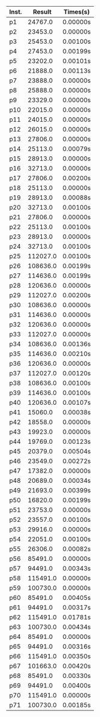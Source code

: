 |Inst.| Result | Times(s)|
|-----|--------|---------|
|  p1 |24767.0|0.00000s
|  p2 |23453.0|0.00000s
|  p3 |25453.0|0.00100s
|  p4 |27453.0|0.00199s
|  p5 |23202.0|0.00101s
|  p6 |21888.0|0.00113s
|  p7 |23888.0|0.00000s
|  p8 |25888.0|0.00000s
|  p9 |23329.0|0.00000s
|  p10 |22015.0|0.00000s
|  p11 |24015.0|0.00000s
|  p12 |26015.0|0.00000s
|  p13 |27806.0|0.00000s
|  p14 |25113.0|0.00079s
|  p15 |28913.0|0.00000s
|  p16 |32713.0|0.00000s
|  p17 |27806.0|0.00200s
|  p18 |25113.0|0.00000s
|  p19 |28913.0|0.00088s
|  p20 |32713.0|0.00100s
|  p21 |27806.0|0.00000s
|  p22 |25113.0|0.00100s
|  p23 |28913.0|0.00000s
|  p24 |32713.0|0.00100s
|  p25 |112027.0|0.00100s
|  p26 |108636.0|0.00199s
|  p27 |114636.0|0.00199s
|  p28 |120636.0|0.00000s
|  p29 |112027.0|0.00200s
|  p30 |108636.0|0.00000s
|  p31 |114636.0|0.00000s
|  p32 |120636.0|0.00000s
|  p33 |112027.0|0.00000s
|  p34 |108636.0|0.00136s
|  p35 |114636.0|0.00210s
|  p36 |120636.0|0.00000s
|  p37 |112027.0|0.00120s
|  p38 |108636.0|0.00100s
|  p39 |114636.0|0.00100s
|  p40 |120636.0|0.00107s
|  p41 |15060.0|0.00038s
|  p42 |18558.0|0.00000s
|  p43 |19923.0|0.00000s
|  p44 |19769.0|0.00123s
|  p45 |20379.0|0.00504s
|  p46 |23549.0|0.00272s
|  p47 |17382.0|0.00000s
|  p48 |20689.0|0.00034s
|  p49 |21693.0|0.00399s
|  p50 |16820.0|0.00199s
|  p51 |23753.0|0.00000s
|  p52 |23557.0|0.00100s
|  p53 |29916.0|0.00000s
|  p54 |22051.0|0.00100s
|  p55 |26306.0|0.00082s
|  p56 |85491.0|0.00000s
|  p57 |94491.0|0.00343s
|  p58 |115491.0|0.00000s
|  p59 |100730.0|0.00000s
|  p60 |85491.0|0.00405s
|  p61 |94491.0|0.00317s
|  p62 |115491.0|0.01781s
|  p63 |100730.0|0.00434s
|  p64 |85491.0|0.00000s
|  p65 |94491.0|0.00316s
|  p66 |115491.0|0.00350s
|  p67 |101663.0|0.00420s
|  p68 |85491.0|0.00330s
|  p69 |94491.0|0.00400s
|  p70 |115491.0|0.00000s
|  p71 |100730.0|0.00185s
